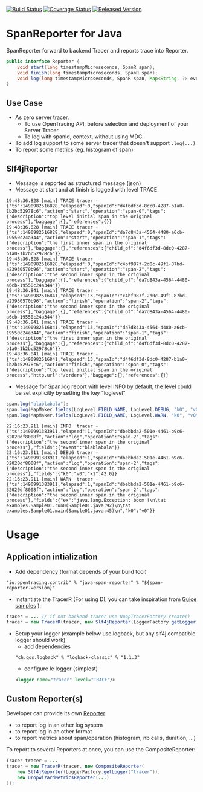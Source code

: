 [![Build Status][ci-img]][ci] [![Coverage Status][cov-img]][cov] [![Released Version][maven-img]][maven]

# SpanReporter for Java
SpanReporter forward to backend Tracer and reports trace into Reporter.

```java
public interface Reporter {
    void start(long timestampMicroseconds, SpanR span);
    void finish(long timestampMicroseconds, SpanR span);
    void log(long timestampMicroseconds, SpanR span, Map<String, ?> event);
}
```
## Use Case

* As zero server tracer.
    * To use OpenTracing API, before selection and deployment of your Server Tracer.
    * To log with spanId, context, without using MDC.
* To add log support to some server tracer that doesn't support `.log(...)`
* To report some metrics (eg. histogram of span)

## Slf4jReporter

* Message is reported as structured message (json)
* Message at start and at finish is logged with level TRACE
```
19:48:36.828 [main] TRACE tracer - {"ts":1490982516828,"elapsed":0,"spanId":"d4f6df3d-8dc0-4287-b1a0-1b2bc52978c6","action":"start","operation":"span-0","tags":{"description":"top level initial span in the original process"},"baggage":{},"references":{}}
19:48:36.828 [main] TRACE tracer - {"ts":1490982516828,"elapsed":0,"spanId":"da7d843a-4564-4480-a6cb-19550c24a344","action":"start","operation":"span-1","tags":{"description":"the first inner span in the original process"},"baggage":{},"references":{"child_of":"d4f6df3d-8dc0-4287-b1a0-1b2bc52978c6"}}
19:48:36.828 [main] TRACE tracer - {"ts":1490982516828,"elapsed":0,"spanId":"c4bf987f-2d0c-49f1-87bd-a23930570b96","action":"start","operation":"span-2","tags":{"description":"the second inner span in the original process"},"baggage":{},"references":{"child_of":"da7d843a-4564-4480-a6cb-19550c24a344"}}
19:48:36.841 [main] TRACE tracer - {"ts":1490982516841,"elapsed":13,"spanId":"c4bf987f-2d0c-49f1-87bd-a23930570b96","action":"finish","operation":"span-2","tags":{"description":"the second inner span in the original process"},"baggage":{},"references":{"child_of":"da7d843a-4564-4480-a6cb-19550c24a344"}}
19:48:36.841 [main] TRACE tracer - {"ts":1490982516841,"elapsed":13,"spanId":"da7d843a-4564-4480-a6cb-19550c24a344","action":"finish","operation":"span-1","tags":{"description":"the first inner span in the original process"},"baggage":{},"references":{"child_of":"d4f6df3d-8dc0-4287-b1a0-1b2bc52978c6"}}
19:48:36.841 [main] TRACE tracer - {"ts":1490982516841,"elapsed":13,"spanId":"d4f6df3d-8dc0-4287-b1a0-1b2bc52978c6","action":"finish","operation":"span-0","tags":{"description":"top level initial span in the original process","http.url":"/orders"},"baggage":{},"references":{}}
```
* Message for Span.log report with level INFO by default, the level could be set explicitly by setting the key "loglevel"
```java
span.log("blablabala");
span.log(MapMaker.fields(LogLevel.FIELD_NAME, LogLevel.DEBUG, "k0", "v0", "k1", 42));
span.log(MapMaker.fields(LogLevel.FIELD_NAME, LogLevel.WARN, "k0", "v0", "ex", new Exception("boom !")));
```
```
22:16:23.911 [main] INFO  tracer - {"ts":1490991383911,"elapsed":1,"spanId":"dbebbda2-501e-4461-b9c6-32020df8008f","action":"log","operation":"span-2","tags":{"description":"the second inner span in the original process"},"fields":{"event":"blablabala"}}
22:16:23.911 [main] DEBUG tracer - {"ts":1490991383911,"elapsed":1,"spanId":"dbebbda2-501e-4461-b9c6-32020df8008f","action":"log","operation":"span-2","tags":{"description":"the second inner span in the original process"},"fields":{"k0":"v0","k1":42.0}}
22:16:23.911 [main] WARN  tracer - {"ts":1490991383911,"elapsed":1,"spanId":"dbebbda2-501e-4461-b9c6-32020df8008f","action":"log","operation":"span-2","tags":{"description":"the second inner span in the original process"},"fields":{"ex":"java.lang.Exception: boom !\n\tat examples.Sample01.run0(Sample01.java:92)\n\tat examples.Sample01.main(Sample01.java:45)\n","k0":"v0"}}
```

# Usage

## Application intialization

* Add dependency (format depends of your build tool)
```
"io.opentracing.contrib" % "java-span-reporter" % "${span-reporter.version}"
```
* Instantiate the TracerR (For using DI, you can take inspiration from [Guice samples](./src/test/java/io/opentracing/contrib/di)
):
```java
tracer = ... // if not backend tracer use NoopTracerFactory.create()
tracer = new TracerR(tracer, new Slf4jReporter(LoggerFactory.getLogger("tracer")));
```
* Setup your logger (example below use logback, but any slf4j compatible logger should work)
    * add dependencies
    ```
    "ch.qos.logback" % "logback-classic" % "1.1.3"
    ```
    * configure le logger (simplest)
    ```xml
    <logger name="tracer" level="TRACE"/>
    ```

## Custom Reporter(s)

Developer can provide its own [Reporter](./src/main/java/opentracing/contrib/reporter/Reporter.java):
* to report log in an other log system
* to report log in an other format
* to report metrics about span/operation (histogram, nb calls, duration, ...)

To report to several Reporters at once, you can use the CompositeReporter:
```java
Tracer tracer = ...
tracer = new TracerR(tracer, new CompositeReporter(
    new Slf4jReporter(LoggerFactory.getLogger("tracer")),
    new DropwizardMetricsReporter(...)
));
```

  [ci-img]: https://travis-ci.org/opentracing-contrib/java-span-reporter.svg?branch=master
  [ci]: https://travis-ci.org/opentracing-contrib/java-span-reporter
  [cov-img]: https://coveralls.io/repos/github/opentracing-contrib/java-span-reporter/badge.svg?branch=master
  [cov]: https://coveralls.io/github/opentracing-contrib/java-span-reporter?branch=master
  [maven-img]: https://img.shields.io/maven-central/v/io.opentracing.contrib/java-span-reporter.svg?maxAge=2592000
  [maven]: http://search.maven.org/#search%7Cga%7C1%7Cjava-span-reporter
